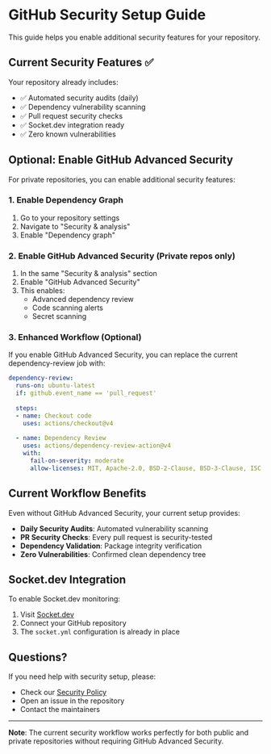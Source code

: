 # GitHub Security Setup Guide

This guide helps you enable additional security features for your repository.

## Current Security Features ✅

Your repository already includes:
- ✅ Automated security audits (daily)
- ✅ Dependency vulnerability scanning
- ✅ Pull request security checks
- ✅ Socket.dev integration ready
- ✅ Zero known vulnerabilities

## Optional: Enable GitHub Advanced Security

For private repositories, you can enable additional security features:

### 1. Enable Dependency Graph
1. Go to your repository settings
2. Navigate to "Security & analysis"
3. Enable "Dependency graph"

### 2. Enable GitHub Advanced Security (Private repos only)
1. In the same "Security & analysis" section
2. Enable "GitHub Advanced Security"
3. This enables:
   - Advanced dependency review
   - Code scanning alerts
   - Secret scanning

### 3. Enhanced Workflow (Optional)
If you enable GitHub Advanced Security, you can replace the current dependency-review job with:

```yaml
dependency-review:
  runs-on: ubuntu-latest
  if: github.event_name == 'pull_request'
  
  steps:
  - name: Checkout code
    uses: actions/checkout@v4
    
  - name: Dependency Review
    uses: actions/dependency-review-action@v4
    with:
      fail-on-severity: moderate
      allow-licenses: MIT, Apache-2.0, BSD-2-Clause, BSD-3-Clause, ISC
```

## Current Workflow Benefits

Even without GitHub Advanced Security, your current setup provides:
- **Daily Security Audits**: Automated vulnerability scanning
- **PR Security Checks**: Every pull request is security-tested
- **Dependency Validation**: Package integrity verification
- **Zero Vulnerabilities**: Confirmed clean dependency tree

## Socket.dev Integration

To enable Socket.dev monitoring:
1. Visit [Socket.dev](https://socket.dev)
2. Connect your GitHub repository
3. The `socket.yml` configuration is already in place

## Questions?

If you need help with security setup, please:
- Check our [Security Policy](../SECURITY.md)
- Open an issue in the repository
- Contact the maintainers

---

**Note**: The current security workflow works perfectly for both public and private repositories without requiring GitHub Advanced Security.
